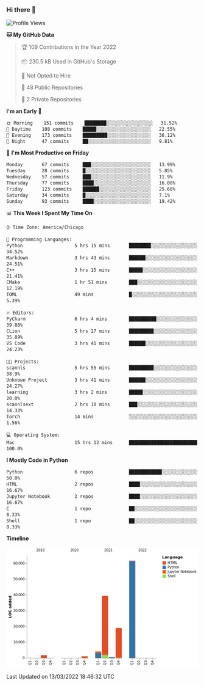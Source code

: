 ### Hi there 👋

<!--
**cauliyang/cauliyang** is a ✨ _special_ ✨ repository because its `README.md` (this file) appears on your GitHub profile.

Here are some ideas to get you started:

- 🔭 I’m currently working on ...
- 🌱 I’m currently learning ...
- 👯 I’m looking to collaborate on ...
- 🤔 I’m looking for help with ...
- 💬 Ask me about ...
- 📫 How to reach me: ...
- 😄 Pronouns: ...
- ⚡ Fun fact: ...
-->

<!--START_SECTION:waka-->
![Profile Views](http://img.shields.io/badge/Profile%20Views-0-blue)

**🐱 My GitHub Data** 

> 🏆 109 Contributions in the Year 2022
 > 
> 📦 230.5 kB Used in GitHub's Storage 
 > 
> 🚫 Not Opted to Hire
 > 
> 📜 48 Public Repositories 
 > 
> 🔑 2 Private Repositories  
 > 
**I'm an Early 🐤** 

```text
🌞 Morning    151 commits    ████████░░░░░░░░░░░░░░░░░   31.52% 
🌆 Daytime    108 commits    █████░░░░░░░░░░░░░░░░░░░░   22.55% 
🌃 Evening    173 commits    █████████░░░░░░░░░░░░░░░░   36.12% 
🌙 Night      47 commits     ██░░░░░░░░░░░░░░░░░░░░░░░   9.81%

```
📅 **I'm Most Productive on Friday** 

```text
Monday       67 commits     ███░░░░░░░░░░░░░░░░░░░░░░   13.99% 
Tuesday      28 commits     █░░░░░░░░░░░░░░░░░░░░░░░░   5.85% 
Wednesday    57 commits     ███░░░░░░░░░░░░░░░░░░░░░░   11.9% 
Thursday     77 commits     ████░░░░░░░░░░░░░░░░░░░░░   16.08% 
Friday       123 commits    ██████░░░░░░░░░░░░░░░░░░░   25.68% 
Saturday     34 commits     █░░░░░░░░░░░░░░░░░░░░░░░░   7.1% 
Sunday       93 commits     ████░░░░░░░░░░░░░░░░░░░░░   19.42%

```


📊 **This Week I Spent My Time On** 

```text
⌚︎ Time Zone: America/Chicago

💬 Programming Languages: 
Python                   5 hrs 15 mins       ████████░░░░░░░░░░░░░░░░░   34.52% 
Markdown                 3 hrs 43 mins       ██████░░░░░░░░░░░░░░░░░░░   24.51% 
C++                      3 hrs 15 mins       █████░░░░░░░░░░░░░░░░░░░░   21.41% 
CMake                    1 hr 51 mins        ███░░░░░░░░░░░░░░░░░░░░░░   12.19% 
TOML                     49 mins             █░░░░░░░░░░░░░░░░░░░░░░░░   5.39%

🔥 Editors: 
PyCharm                  6 hrs 4 mins        ██████████░░░░░░░░░░░░░░░   39.88% 
CLion                    5 hrs 27 mins       █████████░░░░░░░░░░░░░░░░   35.89% 
VS Code                  3 hrs 41 mins       ██████░░░░░░░░░░░░░░░░░░░   24.23%

🐱‍💻 Projects: 
scannls                  5 hrs 55 mins       █████████░░░░░░░░░░░░░░░░   38.9% 
Unknown Project          3 hrs 41 mins       ██████░░░░░░░░░░░░░░░░░░░   24.27% 
learning                 3 hrs 2 mins        █████░░░░░░░░░░░░░░░░░░░░   20.0% 
scannlsext               2 hrs 10 mins       ███░░░░░░░░░░░░░░░░░░░░░░   14.33% 
Torch                    14 mins             ░░░░░░░░░░░░░░░░░░░░░░░░░   1.56%

💻 Operating System: 
Mac                      15 hrs 12 mins      █████████████████████████   100.0%

```

**I Mostly Code in Python** 

```text
Python                   6 repos             ████████████░░░░░░░░░░░░░   50.0% 
HTML                     2 repos             ████░░░░░░░░░░░░░░░░░░░░░   16.67% 
Jupyter Notebook         2 repos             ████░░░░░░░░░░░░░░░░░░░░░   16.67% 
C                        1 repo              ██░░░░░░░░░░░░░░░░░░░░░░░   8.33% 
Shell                    1 repo              ██░░░░░░░░░░░░░░░░░░░░░░░   8.33%

```


**Timeline**

![Chart not found](https://raw.githubusercontent.com/cauliyang/cauliyang/main/charts/bar_graph.png) 


 Last Updated on 13/03/2022 18:46:32 UTC
<!--END_SECTION:waka-->
